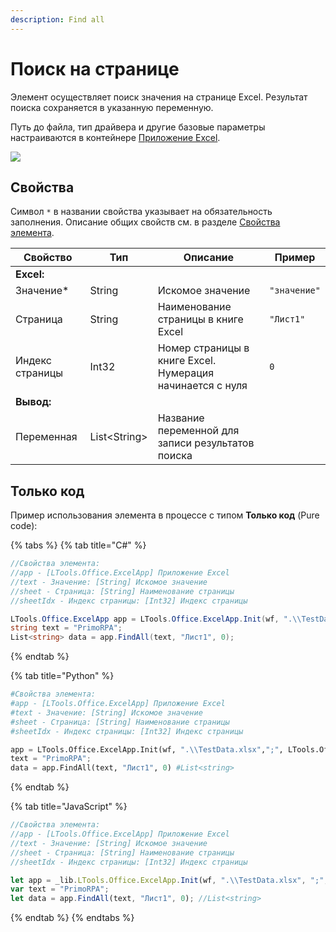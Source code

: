 ```yaml
---
description: Find all
---
```



# Поиск на странице

Элемент осуществляет поиск значения на странице Excel. Результат поиска сохраняется в указанную переменную.

Путь до файла, тип драйвера и другие базовые параметры настраиваются в контейнере [Приложение Excel](https://docs.primo-rpa.ru/primo-rpa/g_elements/el_basic/els_excel/el_excel_app).

![](../../resources/basic/excel/WFFindAll.png)


## Свойства
Символ `*` в названии свойства указывает на обязательность заполнения. Описание общих свойств см. в разделе [Свойства элемента](https://docs.primo-rpa.ru/primo-rpa/primo-studio/process/elements#svoistva-elementa).

| Свойство        | Тип           | Описание                                   | Пример     |
| --------------- | ------------- | ------------------------------------------ | ---------- |
| **Excel:**      |               |                                            |  |
| Значение\*      | String        | Искомое значение                           | `"значение"`  |
| Страница        | String        | Наименование страницы в книге Excel        | `"Лист1"`  |
| Индекс страницы | Int32         | Номер страницы в книге Excel. Нумерация начинается с нуля | `0` |
| **Вывод:**      |               |                                            |  |
| Переменная      | List\<String> | Название переменной для записи результатов поиска |  |


## Только код

Пример использования элемента в процессе с типом **Только код** (Pure code):

{% tabs %}
{% tab title="C#" %}
```csharp
//Свойства элемента:
//app - [LTools.Office.ExcelApp] Приложение Excel
//text - Значение: [String] Искомое значение
//sheet - Страница: [String] Наименование страницы
//sheetIdx - Индекс страницы: [Int32] Индекс страницы

LTools.Office.ExcelApp app = LTools.Office.ExcelApp.Init(wf, ".\\TestData.xlsx", ";", LTools.Office.Model.InteropTypes.DX);
string text = "PrimoRPA";
List<string> data = app.FindAll(text, "Лист1", 0);
```
{% endtab %}

{% tab title="Python" %}
```python
#Свойства элемента:
#app - [LTools.Office.ExcelApp] Приложение Excel
#text - Значение: [String] Искомое значение
#sheet - Страница: [String] Наименование страницы
#sheetIdx - Индекс страницы: [Int32] Индекс страницы

app = LTools.Office.ExcelApp.Init(wf, ".\\TestData.xlsx",";", LTools.Office.Model.InteropTypes.DX)
text = "PrimoRPA";
data = app.FindAll(text, "Лист1", 0) #List<string>
```
{% endtab %}

{% tab title="JavaScript" %}
```javascript
//Свойства элемента:
//app - [LTools.Office.ExcelApp] Приложение Excel
//text - Значение: [String] Искомое значение
//sheet - Страница: [String] Наименование страницы
//sheetIdx - Индекс страницы: [Int32] Индекс страницы

let app = _lib.LTools.Office.ExcelApp.Init(wf, ".\\TestData.xlsx", ";", _lib.LTools.Office.Model.InteropTypes.DX);
var text = "PrimoRPA";
let data = app.FindAll(text, "Лист1", 0); //List<string>
```
{% endtab %}
{% endtabs %}
